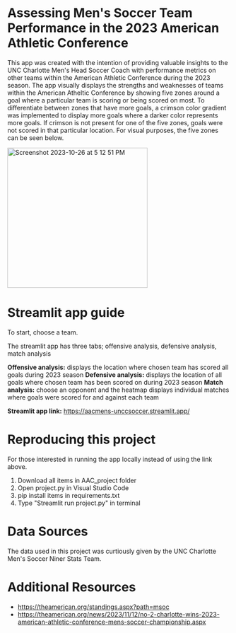 # Assessing Men's Soccer Team Performance in the 2023 American Athletic Conference


This app was created with the intention of providing valuable insights to the UNC Charlotte Men's Head Soccer Coach with performance metrics on other teams within the American Athletic Conference during the 2023 season. The app visually displays the strengths and weaknesses of teams within the American Atheltic Conference by showing five zones around a goal where a particular team is scoring or being scored on most. To differentiate between zones that have more goals, a crimson color gradient was implemented to display more goals where a darker color represents more goals. If crimson is not present for one of the five zones, goals were not scored in that particular location. For visual purposes, the five zones can be seen below.


<img width="317" alt="Screenshot 2023-10-26 at 5 12 51 PM" src="https://github.com/real-time-analytic/AAC_Mens_Soccer/assets/149093634/1477f113-bf19-45da-907b-0056a2207fed">



# Streamlit app guide


To start, choose a team.

The streamlit app has three tabs; offensive analysis, defensive analysis, match analysis

**Offensive analysis:** displays the location where chosen team has scored all goals during 2023 season
**Defensive analysis:** displays the location of all goals where chosen team has been scored on during 2023 season 
**Match analysis:** choose an opponent and the heatmap displays individual matches where goals were scored for and against each team

**Streamlit app link:** https://aacmens-unccsoccer.streamlit.app/ 


# Reproducing this project


For those interested in running the app locally instead of using the link above.

1. Download all items in AAC_project folder
2. Open project.py in Visual Studio Code
3. pip install items in requirements.txt 
4. Type "Streamlit run project.py" in terminal


# Data Sources


The data used in this project was curtiously given by the UNC Charlotte Men's Soccer Niner Stats Team.


# Additional Resources


- https://theamerican.org/standings.aspx?path=msoc
- https://theamerican.org/news/2023/11/12/no-2-charlotte-wins-2023-american-athletic-conference-mens-soccer-championship.aspx

